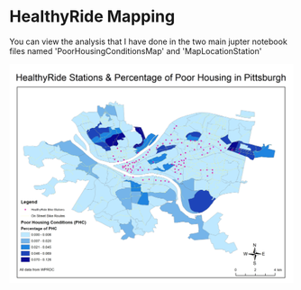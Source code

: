 # HealthyRide Mapping

You can view the analysis that I have done in the two main jupter notebook files named 'PoorHousingConditionsMap' and 
'MapLocationStation'

![Image of Bikes](https://github.com/katelyn98/PersonalWebsite/blob/master/assets/blog/images/bikesHealthyRidenoGrid.jpg)
